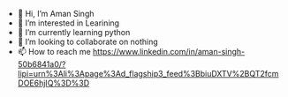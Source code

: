 - 👋 Hi, I’m Aman Singh
- 👀 I’m interested in Learining
- 🌱 I’m currently learning python
- 💞️ I’m looking to collaborate on nothing
- 📫 How to reach me https://www.linkedin.com/in/aman-singh-50b6841a0/?lipi=urn%3Ali%3Apage%3Ad_flagship3_feed%3BbiuDXTV%2BQT2fcmDOE6hjIQ%3D%3D

<!---
Aman-Singh-99/Aman-Singh-99 is a ✨ special ✨ repository because its `README.md` (this file) appears on your GitHub profile.
You can click the Preview link to take a look at your changes.
--->
